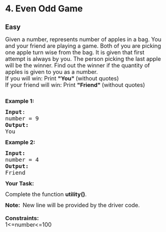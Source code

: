 # 4. Even Odd Game
## Easy 
<div class="problem-statement">
                <p></p><p><span style="font-size:18px">Given a number, represents number of apples in a bag. You and your friend are playing a game. Both of you are picking one apple turn wise from the bag. It is given&nbsp;that&nbsp;first attempt is always by you. The person picking the last apple will be the winner. Find out the winner if the quantity&nbsp;of apples is given to you&nbsp;as a number.<br>
If you will win: Print <strong>"You" </strong>(without quotes)<br>
If your friend will win: Print <strong>"Friend" </strong>(without quotes)</span></p>

<p><br>
<span style="font-size:18px"><strong>Example 1:</strong></span></p>

<pre><span style="font-size:18px"><strong>Input</strong>:
number = 9
<strong>Output:</strong> 
You
</span></pre>

<p><span style="font-size:18px"><strong>Example 2:</strong></span></p>

<pre><span style="font-size:18px"><strong>Input:</strong>
number = 4
<strong>Output:
</strong>Friend</span>
</pre>

<p><span style="font-size:18px"><strong>Your Task:&nbsp;</strong></span></p>

<p><span style="font-size:18px">Complete the function <strong>utility()</strong>.</span></p>

<p><span style="font-size:18px"><strong>Note:&nbsp; </strong>New line will be provided by the driver code.<br>
<br>
<strong>Constraints:</strong><br>
1&lt;=number&lt;=100</span></p>
 <p></p>
            </div>